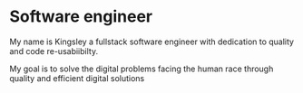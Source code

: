 <h1>Software engineer</h1>
<p>My name is Kingsley a fullstack software engineer with dedication to quality and code re-usabiibilty.</p>
<p>My goal is to solve the digital problems facing the human race through quality and efficient digital solutions</p>
